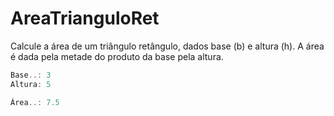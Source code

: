 # AreaTrianguloRet

Calcule a área de um triângulo retângulo, dados base (b) e altura (h). A área é dada pela metade do produto da base pela altura.
```Cs
Base..: 3
Altura: 5

Área..: 7.5
```
